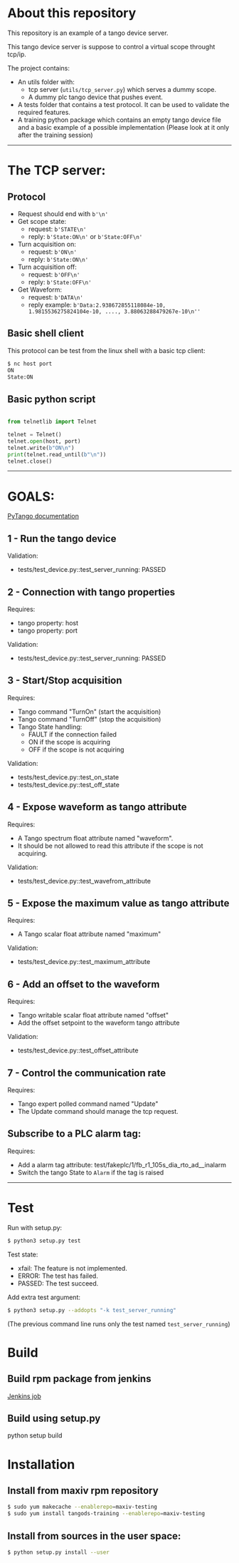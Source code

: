 About this repository
===


This repository is an example of a tango device server.

This tango device server is suppose to control a virtual scope throught tcp/ip.

The project contains:

 - An utils folder with:
     - tcp server (```utils/tcp_server.py```) which serves a dummy scope.
     - A dummy plc tango device that pushes event.
 - A tests folder that contains a test protocol. It can be used to validate the required features.
 - A training python package which contains an empty tango device file and a basic example of a possible implementation (Please look at it only after the training session)


---

The TCP server:
===

Protocol
---
 - Request should end with ```b'\n'```
 - Get scope state: 
     - request: ```b'STATE\n'```
     - reply: ```b'State:ON\n'``` or ```b'State:OFF\n'```
 - Turn acquisition on: 
     - request: ```b'ON\n'```
     - reply: ```b'State:ON\n'```
 - Turn acquisition off: 
     - request: ```b'OFF\n'```
     - reply: ```b'State:OFF\n'```
 - Get Waveform:
     - request: ```b'DATA\n'```
     - reply example: ```b'Data:2.938672855118084e-10, 1.9815536275824104e-10, ...., 3.88063288479267e-10\n''```

Basic shell client
---
This protocol can be test from the linux shell with a basic tcp client: 
```bash
$ nc host port
ON
State:ON
```
Basic python script
---
```python

from telnetlib import Telnet

telnet = Telnet()
telnet.open(host, port)
telnet.write(b"ON\n")
print(telnet.read_until(b"\n"))
telnet.close()
```

---


GOALS:
===

[PyTango documentation](http://pytango.readthedocs.io/en/latest/)

1 - Run the tango device
---
Validation:

 - tests/test_device.py::test_server_running: PASSED

2 - Connection with tango properties
---
Requires:

 - tango property: host
 - tango property: port

Validation:

 - tests/test_device.py::test_server_running: PASSED


3 - Start/Stop acquisition
---
Requires:

 - Tango command "TurnOn" (start the acquisition)
 - Tango command "TurnOff" (stop the acquisition)
 - Tango State handling:
     - FAULT if the connection failed
     - ON if the scope is acquiring
     - OFF if the scope is not acquiring

Validation:

 - tests/test_device.py::test_on_state
 - tests/test_device.py::test_off_state

4 - Expose waveform as tango attribute
---
Requires:

 - A Tango spectrum float attribute named "waveform".
 - It should be not allowed to read this attribute if the scope is not acquiring.

Validation:

 - tests/test_device.py::test_wavefrom_attribute

5 - Expose the maximum value as tango attribute
---
Requires:

 - A Tango scalar float attribute named "maximum"

Validation:

 - tests/test_device.py::test_maximum_attribute

6 - Add an offset to the waveform
---
Requires:

 - Tango writable scalar float attribute named "offset"
 - Add the offset setpoint to the waveform tango attribute

Validation:

 - tests/test_device.py::test_offset_attribute

7 - Control the communication rate
---
Requires:

 - Tango expert polled command named "Update"
 - The Update command should manage the tcp request.

Subscribe to a PLC alarm tag:
---
Requires:

 - Add a alarm tag attribute:  test/fakeplc/1/fb_r1_105s_dia_rto_ad__inalarm
 - Switch the tango State to ```Alarm``` if the tag is raised

---

Test
====
Run with setup.py:
```bash
$ python3 setup.py test
```

Test state:

 - xfail: The feature is not implemented.
 - ERROR: The test has failed.
 - PASSED: The test succeed.



Add extra test argument:
```bash
$ python3 setup.py --addopts "-k test_server_running" 
```
(The previous command line runs only the test named ```test_server_running```)


Build
====


Build rpm package from jenkins
----
[Jenkins job](http://w-v-ci-0.maxiv.lu.se/job/dev-maxiv-tangotraining-testing)


Build using setup.py
----
python setup build




Installation
=======

Install from maxiv rpm repository
--------
```bash
$ sudo yum makecache --enablerepo=maxiv-testing
$ sudo yum install tangods-training --enablerepo=maxiv-testing
```


Install from sources in the user space:
----
```bash
$ python setup.py install --user
```
